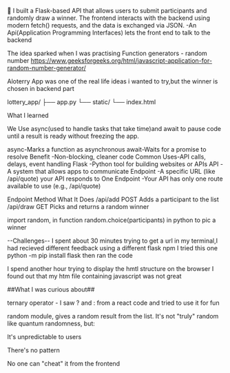 
🎯
I built a Flask-based API that allows users to submit participants and randomly draw a winner. The frontend interacts with the backend using modern fetch() requests, and the data is exchanged via JSON.
-An Api(Application Programming Interfaces) lets the front end to talk to the backend

 The idea sparked when I was practising Function generators - random number
https://www.geeksforgeeks.org/html/javascript-application-for-random-number-generator/
 
Aloterry App was one of the real life ideas i wanted to try,but the winner is chosen in backend part 

lottery_app/
├── app.py
└── static/
    └── index.html

What I learned 

We Use async(used to handle tasks that take time)and await to pause code until a result is ready without freezing the app.

async-Marks a function as asynchronous
await-Waits for a promise to resolve
Benefit	-Non-blocking, cleaner code
Common Uses-API calls, delays, event handling
Flask	-Python tool for building websites or APIs
API	-A system that allows apps to communicate
Endpoint	-A specific URL (like /api/quote) your API responds to
One Endpoint	-Your API has only one route available to use (e.g., /api/quote)

Endpoint	Method	What It Does
/api/add	POST	Adds a participant to the list
/api/draw	GET	Picks and returns a random winner

import random, in function  random.choice(participants) in python to pic a winner



--Challenges--
I spent about 30 minutes trying to get a url in my terminal,I had recieved different feedback using a different flask npm
I tried this one 
python -m pip install flask
then ran the code  

I spend another hour trying to display the hmtl structure on the browser
I found out that my htm file containing javascript was not great

##What I was curious about##

ternary operator - I saw  ? and : from a react code and tried to use it for fun  

random module, gives a random result from the list. It's not "truly" random like quantum randomness, but:

It's unpredictable to users

There's no pattern

No one can "cheat" it from the frontend
